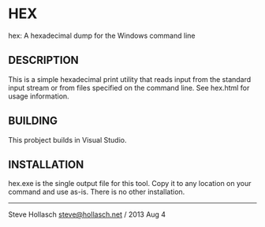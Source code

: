 HEX
=====

hex: A hexadecimal dump for the Windows command line

DESCRIPTION
-------------
This is a simple hexadecimal print utility that reads input from the
standard input stream or from files specified on the command line. See
hex.html for usage information.


BUILDING
----------

This probject builds in Visual Studio.


INSTALLATION
--------------
hex.exe is the single output file for this tool. Copy it to any location on
your command and use as-is. There is no other installation.

----

Steve Hollasch <steve@hollasch.net>  /  2013 Aug 4
